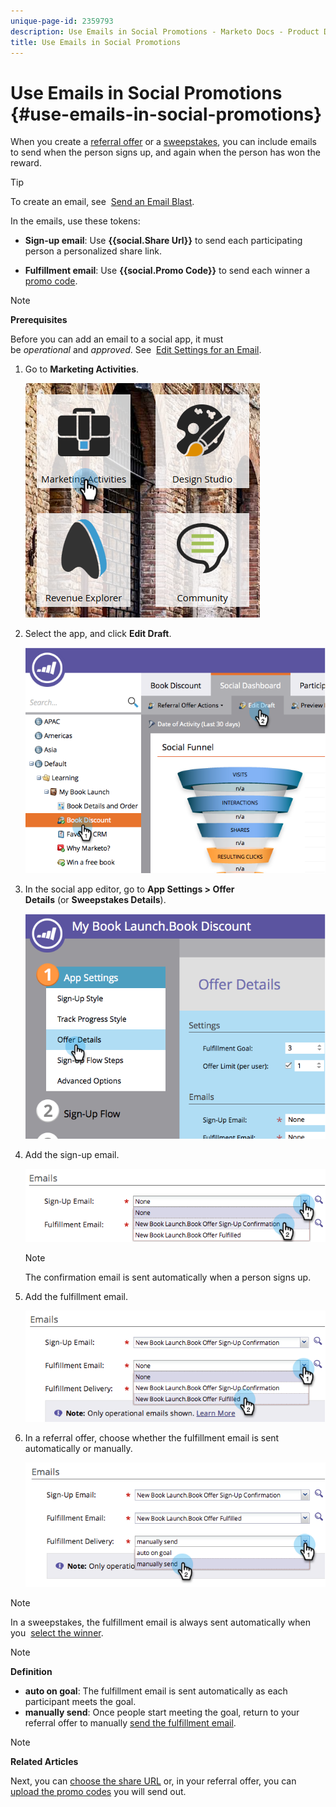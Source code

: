 ```yaml
---
unique-page-id: 2359793
description: Use Emails in Social Promotions - Marketo Docs - Product Documentation
title: Use Emails in Social Promotions
---
```


# Use Emails in Social Promotions {#use-emails-in-social-promotions}

When you create a [referral offer](../../../../product-docs/demand-generation/social/referral-offers/create-a-referral-offer.md) or a [sweepstakes](../../../../product-docs/demand-generation/social/sweepstakes/create-sweepstakes.md), you can include emails to send when the person signs up, and again when the person has won the reward.

>[!TIP]
>
>To create an email, see&nbsp; [Send an Email Blast](../../../../getting-started/quick-wins/send-an-email.md).

In the emails, use these tokens:

* **Sign-up email**: Use **{{social.Share Url}}** to send each participating person a personalized share link.

* **Fulfillment email**: Use **{{social.Promo Code}}** to send each winner a [promo code](use-promo-codes-for-offer-fulfillment.md).

>[!NOTE]
>
>**Prerequisites**
>
>Before you can add an email to a social app, it must be&nbsp;*operational*&nbsp;and&nbsp;*approved*.&nbsp;See&nbsp; [Edit Settings for an Email](../../../../product-docs/email-marketing/general/functions-in-the-editor/make-an-email-operational.md).

1. Go to **Marketing Activities**.

   ![](assets/ma.png)

1. Select the app, and click **Edit Draft**.

   ![](assets/image2014-9-19-16-3a12-3a33.png)

1. In the social app editor, go to **App Settings > Offer Details**&nbsp;(or&nbsp;**Sweepstakes Details**).

   ![](assets/image2014-9-19-16-3a12-3a41.png)

1. Add the sign-up email.

   ![](assets/image2014-9-19-16-3a12-3a49.png)

   >[!NOTE]
   >
   >The confirmation email is sent automatically when a person signs up.

1. Add the fulfillment email.

   ![](assets/image2014-9-19-16-3a15-3a26.png)

1. In a referral offer, choose whether the fulfillment email is sent automatically or manually.

   ![](assets/image2014-9-19-16-3a15-3a36.png)

>[!NOTE]
>
>In a sweepstakes, the fulfillment email is always sent automatically when you&nbsp; [select the winner](../../../../product-docs/demand-generation/social/sweepstakes/select-sweepstakes-winners.md).

>[!NOTE]
>
>**Definition**
>
>* **auto on goal**: The fulfillment email is sent automatically as each participant meets the goal.
>* **manually send**: Once people start meeting the goal, return to your referral offer to manually [send the fulfillment email](../../../../product-docs/demand-generation/social/referral-offers/send-referral-offer-fulfillment-email.md).
>

>[!NOTE]
>
>**Related Articles**
>
>Next, you can [choose the share URL](choose-the-share-url-for-a-social-app.md) or, in your referral offer, you can [upload the promo codes](use-promo-codes-for-offer-fulfillment.md) you will send out.

